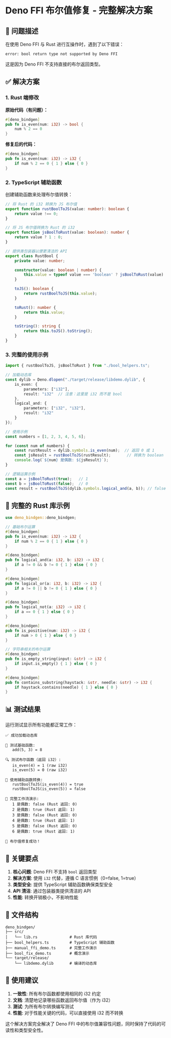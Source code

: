 # Deno FFI 布尔值修复 - 完整解决方案

## 🎯 问题描述

在使用 Deno FFI 与 Rust 进行互操作时，遇到了以下错误：

```text
error: bool return type not supported by Deno FFI
```

这是因为 Deno FFI 不支持直接的布尔返回类型。

## ✅ 解决方案

### 1. Rust 端修改

**原始代码（有问题）：**

```rust
#[deno_bindgen]
pub fn is_even(num: i32) -> bool {
    num % 2 == 0
}
```

**修复后的代码：**

```rust
#[deno_bindgen]
pub fn is_even(num: i32) -> i32 {
    if num % 2 == 0 { 1 } else { 0 }
}
```

### 2. TypeScript 辅助函数

创建辅助函数来处理布尔值转换：

```typescript
// 将 Rust 的 i32 转换为 JS 布尔值
export function rustBoolToJS(value: number): boolean {
    return value !== 0;
}

// 将 JS 布尔值转换为 Rust 的 i32
export function jsBoolToRust(value: boolean): number {
    return value ? 1 : 0;
}

// 提供类包装器以便更清洁的 API
export class RustBool {
    private value: number;

    constructor(value: boolean | number) {
        this.value = typeof value === 'boolean' ? jsBoolToRust(value) : value;
    }

    toJS(): boolean {
        return rustBoolToJS(this.value);
    }

    toRust(): number {
        return this.value;
    }

    toString(): string {
        return this.toJS().toString();
    }
}
```

### 3. 完整的使用示例

```typescript
import { rustBoolToJS, jsBoolToRust } from "./bool_helpers.ts";

// 加载动态库
const dylib = Deno.dlopen("./target/release/libdemo.dylib", {
    is_even: {
        parameters: ["i32"],
        result: "i32"  // 注意：这里是 i32 而不是 bool
    },
    logical_and: {
        parameters: ["i32", "i32"],
        result: "i32"
    }
});

// 使用示例
const numbers = [1, 2, 3, 4, 5, 6];

for (const num of numbers) {
    const rustResult = dylib.symbols.is_even(num);  // 返回 0 或 1
    const jsResult = rustBoolToJS(rustResult);       // 转换为 boolean
    console.log(`${num} 是偶数: ${jsResult}`);
}

// 逻辑运算示例
const a = jsBoolToRust(true);   // 1
const b = jsBoolToRust(false);  // 0
const result = rustBoolToJS(dylib.symbols.logical_and(a, b)); // false
```

## 🔧 完整的 Rust 库示例

```rust
use deno_bindgen::deno_bindgen;

// 基础布尔运算
#[deno_bindgen]
pub fn is_even(num: i32) -> i32 {
    if num % 2 == 0 { 1 } else { 0 }
}

#[deno_bindgen]
pub fn logical_and(a: i32, b: i32) -> i32 {
    if a != 0 && b != 0 { 1 } else { 0 }
}

#[deno_bindgen]
pub fn logical_or(a: i32, b: i32) -> i32 {
    if a != 0 || b != 0 { 1 } else { 0 }
}

#[deno_bindgen]
pub fn logical_not(a: i32) -> i32 {
    if a == 0 { 1 } else { 0 }
}

#[deno_bindgen]
pub fn is_positive(num: i32) -> i32 {
    if num > 0 { 1 } else { 0 }
}

// 字符串相关的布尔运算
#[deno_bindgen]
pub fn is_empty_string(input: &str) -> i32 {
    if input.is_empty() { 1 } else { 0 }
}

#[deno_bindgen]
pub fn contains_substring(haystack: &str, needle: &str) -> i32 {
    if haystack.contains(needle) { 1 } else { 0 }
}
```

## 📊 测试结果

运行测试显示所有功能都正常工作：

```text
✅ 成功加载动态库

🧪 测试基础函数:
   add(5, 3) = 8

🔍 测试布尔函数（返回 i32）:
   is_even(4) = 1 (raw i32)
   is_even(5) = 0 (raw i32)

🎯 使用辅助函数转换:
   rustBoolToJS(is_even(4)) = true
   rustBoolToJS(is_even(5)) = false

🔄 完整工作流演示:
   1 是偶数: false (Rust 返回: 0)
   2 是偶数: true (Rust 返回: 1)
   3 是偶数: false (Rust 返回: 0)
   4 是偶数: true (Rust 返回: 1)
   5 是偶数: false (Rust 返回: 0)
   6 是偶数: true (Rust 返回: 1)

🎉 布尔值修复成功！
```

## 🎯 关键要点

1. **核心问题**: Deno FFI 不支持 `bool` 返回类型
2. **解决方案**: 使用 `i32` 代替，遵循 C 语言惯例（0=false, 1=true）
3. **类型安全**: 提供 TypeScript 辅助函数确保类型安全
4. **API 清洁**: 通过包装器类提供清洁的 API
5. **性能**: 转换开销极小，不影响性能

## 📁 文件结构

```text
deno_bindgen/
├── src/
│   └── lib.rs              # Rust 库代码
├── bool_helpers.ts         # TypeScript 辅助函数
├── manual_ffi_demo.ts      # 完整工作演示
├── bool_fix_demo.ts        # 概念演示
└── target/release/
    └── libdemo.dylib       # 编译的动态库
```

## 🚀 使用建议

1. **一致性**: 所有布尔函数都使用相同的 i32 约定
2. **文档**: 清楚地记录哪些函数返回布尔值（作为 i32）
3. **测试**: 为所有布尔转换编写测试
4. **性能**: 对于性能关键的代码，可以直接使用 i32 而不转换

这个解决方案完全解决了 Deno FFI 中的布尔值兼容性问题，同时保持了代码的可读性和类型安全性。